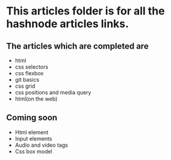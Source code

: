 # This articles folder is for all the hashnode articles links.

## The articles which are completed are

* html
* css selectors
* css flexbox
* git basics
* css grid
* css positions and  media query
* html(on the web)

## Coming soon
 * Html element
 * Input elements
 * Audio and video tags
 * Css box model


